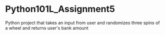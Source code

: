 # Python101L_Assignment5
 
 Python project that takes an input from user and randomizes three spins of a wheel and returns user's bank amount
